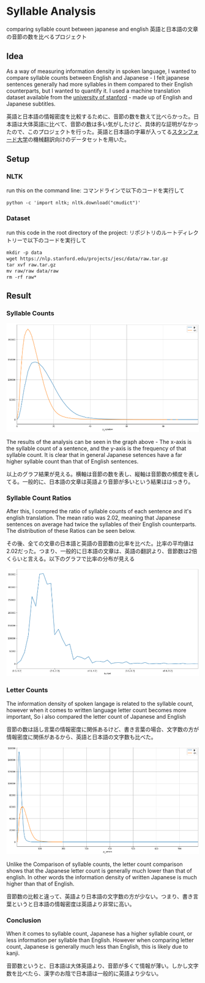 # Syllable Analysis
comparing syllable count between japanese and english
英語と日本語の文章の音節の数を比べるプロジェクト

## Idea

As a way of measuring information density in spoken language, I wanted to compare syllable counts between English and Japanese - I felt japanese sentences generally had more syllables in them compared to their English counterparts, but I wanted to quantify it. I used a machine translation dataset available from the [university of stanford](https://nlp.stanford.edu/projects/jesc/) - made up of English and Japanese subtitles.

英語と日本語の情報密度を比較するために、音節の数を数えて比べらかった。日本語は大体英語に比べて、音節の数は多い気がしたけど、具体的な証明がなかったので、このプロジェクトを行った。英語と日本語の字幕が入ってる[スタンフォード大学](https://nlp.stanford.edu/projects/jesc/)の機械翻訳向けのデータセットを用いた。

## Setup

### NLTK

run this on the command line:
コマンドラインで以下のコードを実行して

```
python -c 'import nltk; nltk.download("cmudict")'
```

### Dataset

run this code in the root directory of the project:
リポジトリのルートディレクトリーで以下のコードを実行して


```
mkdir -p data
wget https://nlp.stanford.edu/projects/jesc/data/raw.tar.gz
tar xvf raw.tar.gz
mv raw/raw data/raw
rm -rf raw*
```

## Result

### Syllable Counts

![graph1](https://github.com/djentleman/syllable_analysis/blob/master/assets/syllables.png?raw=true)

The results of the analysis can be seen in the graph above - The x-axis is the syllable count of a sentence, and the y-axis is the frequency of that syllable count. It is clear that in general Japanese setences have a far higher syllable count than that of English sentences.

以上のグラフ結果が見える。横軸は音節の数を表し、縦軸は音節数の頻度を表してる。一般的に、日本語の文章は英語より音節が多いという結果ははっきり。

### Syllable Count Ratios

After this, I compred the ratio of syllable counts of each sentence and it's english translation. The mean ratio was 2.02, meaning that Japanese sentences on average had twice the syllables of their English counterparts. The distribution of these Ratios can be seen below.

その後、全ての文章の日本語と英語の音節数の比率を比べた。比率の平均値は2.02だった。つまり、一般的に日本語の文章は、英語の翻訳より、音節数は2倍くらいと言える。以下のグラフで比率の分布が見える

![graph2](https://github.com/djentleman/syllable_analysis/blob/master/assets/ratios.png?raw=true)


### Letter Counts

The information density of spoken langage is related to the syllable count, however when it comes to written language letter count becomes more important, So i also compared the letter count of Japanese and English

音節の数は話し言葉の情報密度に関係あるけど、書き言葉の場合、文字数の方が情報密度に関係があるから、英語と日本語の文字数も比べた。

![graph3](https://github.com/djentleman/syllable_analysis/blob/master/assets/wordcounts.png?raw=true)

Unlike the Comparison of syllable counts, the letter count comparison shows that the Japanese letter count is generally much lower than that of english. In other words the information density of written Japanese is much higher than that of English.

音節数の比較と違って、英語より日本語の文字数の方が少ない。つまり、書き言葉というと日本語の情報密度は英語より非常に高い。


### Conclusion

When it comes to syllable count, Japanese has a higher syllable count, or less information per syllable than English. However when comparing letter count, Japanese is generally much less than English, this is likely due to kanji.

音節数というと、日本語は大体英語より、音節が多くて情報が薄い。しかし文字数を比べたら、漢字のお陰で日本語は一般的に英語より少ない。
